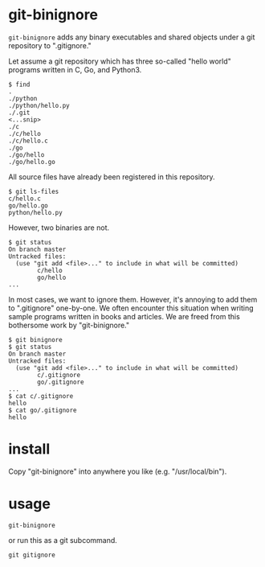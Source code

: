 # git-binignore
`git-binignore` adds any binary executables and shared objects under a git repository to ".gitignore."

Let assume a git repository which has three so-called "hello world" programs written in C, Go, and Python3.

```conosle
$ find
.
./python
./python/hello.py
./.git
<...snip>
./c
./c/hello
./c/hello.c
./go
./go/hello
./go/hello.go
```

All source files have already been registered in this repository.

```console
$ git ls-files
c/hello.c
go/hello.go
python/hello.py
```

However, two binaries are not.

```consle
$ git status
On branch master
Untracked files:
  (use "git add <file>..." to include in what will be committed)
        c/hello
        go/hello
...
```

In most cases, we want to ignore them. However, it's annoying to add them to ".gitignore" one-by-one. We often encounter this situation when writing sample programs written in books and articles. We are freed from this bothersome work by "git-binignore."

```console
$ git binignore
$ git status
On branch master
Untracked files:
  (use "git add <file>..." to include in what will be committed)
        c/.gitignore
        go/.gitignore
...
$ cat c/.gitignore 
hello
$ cat go/.gitignore 
hello
```

# install

Copy "git-binignore" into anywhere you like (e.g. "/usr/local/bin").

# usage

```console
git-binignore
```

or run this as a git subcommand.

```console
git gitignore
```
